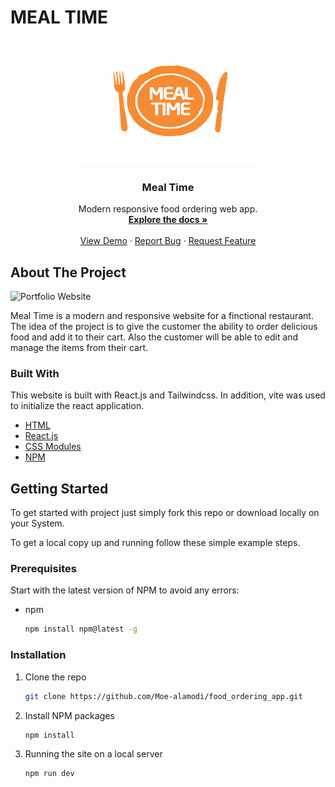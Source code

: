 # MEAL TIME

<p align="center">
  <a href="https://github.com/Moe-alamodi/food_ordering_app/">
    <img src="./public/meals-logo.png" alt="Logo" width="300" height="200">
  </a>

  <h3 align="center">Meal Time</h3>

  <p align="center">
    Modern responsive food ordering web app.
    <br />
    <a href="#about-the-project"><strong>Explore the docs »</strong></a>
    <br />
    <br />
    <a href="https://github.com/Moe-alamodi/food_ordering_app">View Demo</a>
    ·
    <a href="https://github.com/Moe-alamodi/food_ordering_app/issues">Report Bug</a>
    ·
    <a href=https://github.com/Moe-alamodi/food_ordering_app/issues">Request Feature</a>
  </p>
</p>

<!-- ABOUT THE PROJECT -->

## About The Project

![Portfolio Website](https://i.ibb.co/8cBVP6Z/food-ordering-app.png)

Meal Time is a modern and responsive website for a finctional restaurant. The idea of the project is to give the customer the ability to order delicious food and add it to their cart. Also the customer will be able to edit and manage the items from their cart.

### Built With

This website is built with React.js and Tailwindcss. In addition, vite was used to initialize the react application.

- [HTML](https://developer.mozilla.org/en-US/docs/Web/HTML)
- [React.js](https://reactjs.org/)
- [CSS Modules](https://programmingwithmosh.com/react/css-modules-react/)
- [NPM](https://www.npmjs.com/)

## Getting Started

To get started with project just simply fork this repo or download locally on your System.

To get a local copy up and running follow these simple example steps.

### Prerequisites

Start with the latest version of NPM to avoid any errors:

- npm
  ```sh
  npm install npm@latest -g
  ```

### Installation

1. Clone the repo
   ```sh
   git clone https://github.com/Moe-alamodi/food_ordering_app.git
   ```
2. Install NPM packages
   ```sh
   npm install
   ```
3. Running the site on a local server
   ```sh
   npm run dev
   ```
